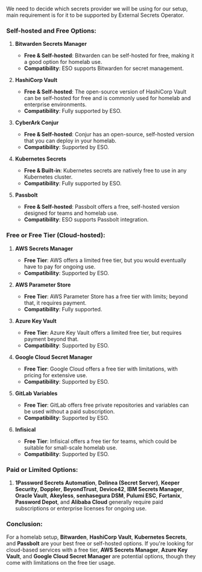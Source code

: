 We need to decide which secrets provider we will be using for our setup, main requirement is for it to be supported by External Secrets Operator.


### Self-hosted and Free Options:
1. **Bitwarden Secrets Manager**
   - **Free & Self-hosted**: Bitwarden can be self-hosted for free, making it a good option for homelab use.
   - **Compatibility**: ESO supports Bitwarden for secret management.

2. **HashiCorp Vault**
   - **Free & Self-hosted**: The open-source version of HashiCorp Vault can be self-hosted for free and is commonly used for homelab and enterprise environments.
   - **Compatibility**: Fully supported by ESO.

3. **CyberArk Conjur**
   - **Free & Self-hosted**: Conjur has an open-source, self-hosted version that you can deploy in your homelab.
   - **Compatibility**: Supported by ESO.

4. **Kubernetes Secrets**
   - **Free & Built-in**: Kubernetes secrets are natively free to use in any Kubernetes cluster.
   - **Compatibility**: Fully supported by ESO.

5. **Passbolt**
   - **Free & Self-hosted**: Passbolt offers a free, self-hosted version designed for teams and homelab use.
   - **Compatibility**: ESO supports Passbolt integration.

### Free or Free Tier (Cloud-hosted):
1. **AWS Secrets Manager**
   - **Free Tier**: AWS offers a limited free tier, but you would eventually have to pay for ongoing use.
   - **Compatibility**: Supported by ESO.

2. **AWS Parameter Store**
   - **Free Tier**: AWS Parameter Store has a free tier with limits; beyond that, it requires payment.
   - **Compatibility**: Fully supported.

3. **Azure Key Vault**
   - **Free Tier**: Azure Key Vault offers a limited free tier, but requires payment beyond that.
   - **Compatibility**: Supported by ESO.

4. **Google Cloud Secret Manager**
   - **Free Tier**: Google Cloud offers a free tier with limitations, with pricing for extensive use.
   - **Compatibility**: Supported by ESO.

5. **GitLab Variables**
   - **Free Tier**: GitLab offers free private repositories and variables can be used without a paid subscription.
   - **Compatibility**: Supported by ESO.

6. **Infisical**
   - **Free Tier**: Infisical offers a free tier for teams, which could be suitable for small-scale homelab use.
   - **Compatibility**: Supported by ESO.

### Paid or Limited Options:
1. **1Password Secrets Automation**, **Delinea (Secret Server)**, **Keeper Security**, **Doppler**, **BeyondTrust**, **Device42**, **IBM Secrets Manager**, **Oracle Vault**, **Akeyless**, **senhasegura DSM**, **Pulumi ESC**, **Fortanix**, **Password Depot**, and **Alibaba Cloud** generally require paid subscriptions or enterprise licenses for ongoing use.

### Conclusion:
For a homelab setup, **Bitwarden**, **HashiCorp Vault**, **Kubernetes Secrets**, and **Passbolt** are your best free or self-hosted options. If you're looking for cloud-based services with a free tier, **AWS Secrets Manager**, **Azure Key Vault**, and **Google Cloud Secret Manager** are potential options, though they come with limitations on the free tier usage.
